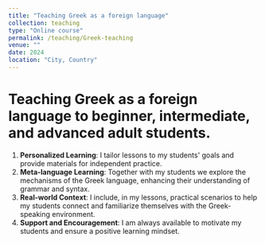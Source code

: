 ```yaml
---
title: "Teaching Greek as a foreign language"
collection: teaching
type: "Online course"
permalink: /teaching/Greek-teaching
venue: ""
date: 2024
location: "City, Country"
---
```


# Teaching Greek as a foreign language to beginner, intermediate, and advanced adult students. 


1. **Personalized Learning**: I tailor lessons to my students' goals and provide materials for independent practice.
2. **Meta-language Learning**: Together with my students we explore the mechanisms of the Greek language, enhancing their understanding of grammar and syntax.
3. **Real-world Context**: I include, in my lessons, practical scenarios to help my students connect and familiarize themselves with the Greek-speaking environment.
4. **Support and Encouragement**: I am always available to motivate my students and ensure a positive learning mindset.


